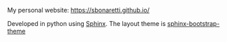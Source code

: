 My personal website: https://sbonaretti.github.io/   

Developed in python using [Sphinx](http://www.sphinx-doc.org/en/master/). The layout theme is [sphinx-bootstrap-theme](https://pypi.org/project/sphinx-bootstrap-theme/)

